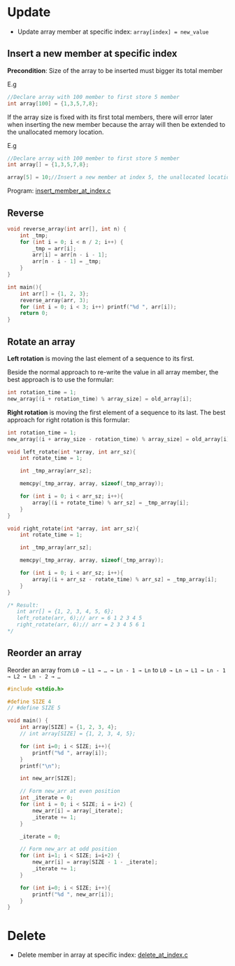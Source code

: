# Update

* Update array member at specific index: ``array[index] = new_value``

## Insert a new member at specific index

**Precondition**: Size of the array to be inserted must bigger its total member

E.g 

```c
//Declare array with 100 member to first store 5 member
int array[100] = {1,3,5,7,8};
```

If the array size is fixed with its first total members, there will error later when inserting the new member because the array will then be extended to the unallocated memory location.

E.g

```c
//Declare array with 100 member to first store 5 member
int array[] = {1,3,5,7,8};

array[5] = 10;//Insert a new member at index 5, the unallocated location, result in memory segment fault
```

Program: [insert_member_at_index.c](insert_member_at_index.c)
## Reverse 
```c
void reverse_array(int arr[], int n) {
    int _tmp;
    for (int i = 0; i < n / 2; i++) {
        _tmp = arr[i];
        arr[i] = arr[n - i - 1];
        arr[n - i - 1] = _tmp;
    }
}

int main(){
	int arr[] = {1, 2, 3};
    reverse_array(arr, 3);
    for (int i = 0; i < 3; i++) printf("%d ", arr[i]);
	return 0;
}
```
## Rotate an array
**Left rotation** is moving the last element of a sequence to its first.

Beside the normal approach to re-write the value in all array member, the best approach is to use the formular:

```c
int rotation_time = 1;
new_array[(i + rotation_time) % array_size] = old_array[i];
```
**Right rotation** is moving the first element of a sequence to its last. The best approach for right rotation is this formular:
```c
int rotation_time = 1;
new_array[(i + array_size - rotation_time) % array_size] = old_array[i];
```
```c
void left_rotate(int *array, int arr_sz){
    int rotate_time = 1;

    int _tmp_array[arr_sz];

    memcpy(_tmp_array, array, sizeof(_tmp_array));

    for (int i = 0; i < arr_sz; i++){
        array[(i + rotate_time) % arr_sz] = _tmp_array[i];
    }
}

void right_rotate(int *array, int arr_sz){
    int rotate_time = 1;

    int _tmp_array[arr_sz];

    memcpy(_tmp_array, array, sizeof(_tmp_array));

    for (int i = 0; i < arr_sz; i++){
        array[(i + arr_sz - rotate_time) % arr_sz] = _tmp_array[i];
    }
}

/* Result:
   int arr[] = {1, 2, 3, 4, 5, 6};
   left_rotate(arr, 6);// arr = 6 1 2 3 4 5
   right_rotate(arr, 6);// arr = 2 3 4 5 6 1
*/
```
## Reorder an array
Reorder an array from ``L0 → L1 → … → Ln - 1 → Ln`` to ``L0 → Ln → L1 → Ln - 1 → L2 → Ln - 2 → …``

```c
#include <stdio.h>

#define SIZE 4
// #define SIZE 5

void main() {
    int array[SIZE] = {1, 2, 3, 4};
    // int array[SIZE] = {1, 2, 3, 4, 5};

	for (int i=0; i < SIZE; i++){
		printf("%d ", array[i]);
	}
    printf("\n");

    int new_arr[SIZE];

    // Form new_arr at even position
    int _iterate = 0;
    for (int i = 0; i < SIZE; i = i+2) {
        new_arr[i] = array[_iterate];
        _iterate += 1;
    }

    _iterate = 0;

    // Form new_arr at odd position
    for (int i=1; i < SIZE; i=i+2) {
        new_arr[i] = array[SIZE - 1 - _iterate];
        _iterate += 1;
	}

    for (int i=0; i < SIZE; i++){
		printf("%d ", new_arr[i]);
	}
}
```
# Delete

* Delete member in array at specific index: [delete_at_index.c](delete_at_index.c)
